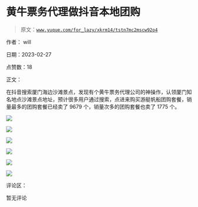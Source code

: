 # 黄牛票务代理做抖音本地团购

> 原文：[`www.yuque.com/for_lazy/xkrm14/tstn7mc2mscw92o4`](https://www.yuque.com/for_lazy/xkrm14/tstn7mc2mscw92o4)



作者： will 

日期：2023-02-27 

点赞数：18 

正文： 

在抖音搜索厦门海边沙滩景点，发现有个黄牛票务代理公司的神操作，认领厦门知名地点沙滩景点地址，预计很多用户通过搜索，点进来购买游艇帆船团购套餐，销量最多的团购套餐已经卖了 9679 个，销量次多的团购套餐也卖了 1775 个。 

![](img/c0e56d809084806994c94940c8dbc412.png)  

![](img/ae3d97adaa670d99acdacb0c3d296631.png)  

![](img/136c82cdb5a42ce825e596e3c7c0bcf3.png)  

![](img/b7d72a52a0925a2cb0e09d36fac38338.png)  

![](img/a681590f37e1b5914eb367c504b88935.png)  

![](img/149fad7d7ed402c07a8a24b7c4c9d87d.png)  

评论区： 

暂无评论 

